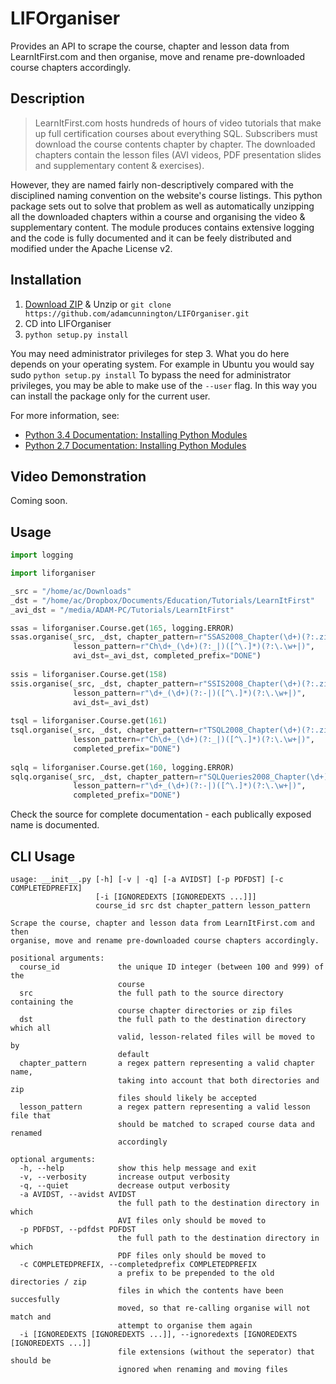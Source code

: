 LIFOrganiser
============

Provides an API to scrape the course, chapter and lesson data from LearnItFirst.com and then organise, move and rename pre-downloaded course chapters accordingly.


## Description
>LearnItFirst.com hosts hundreds of hours of video tutorials that make up full certification courses about everything SQL. Subscribers must download the course contents chapter by chapter. The downloaded chapters contain the lesson files (AVI videos, PDF presentation slides and supplementary content & exercises). 

However, they are named fairly non-descriptively compared with the disciplined naming convention on the website's course listings. This python package sets out to solve that problem as well as automatically unzipping all the downloaded chapters within a course and organising the video & supplementary content. The module produces contains extensive logging and the code is fully documented and it can be feely distributed and modified under the Apache License v2.


## Installation
1. [Download ZIP](https://github.com/adamcunnington/LIFOrganiser/archive/master.zip) & Unzip or ```git clone https://github.com/adamcunnington/LIFOrganiser.git```
2. CD into LIFOrganiser
3. ```python setup.py install```

You may need administrator privileges for step 3. What you do here depends on your operating system. For example in Ubuntu you would say sudo ```python setup.py install``` To bypass the need for administrator privileges, you may be able to make use of the ```--user``` flag. In this way you can install the package only for the current user.

For more information, see:
* [Python 3.4 Documentation: Installing Python Modules](https://docs.python.org/3.4/install/index.html)
* [Python 2.7 Documentation: Installing Python Modules](https://docs.python.org/2.7/install/index.html)


## Video Demonstration
Coming soon.


## Usage
```python
import logging

import liforganiser

_src = "/home/ac/Downloads"
_dst = "/home/ac/Dropbox/Documents/Education/Tutorials/LearnItFirst"
_avi_dst = "/media/ADAM-PC/Tutorials/LearnItFirst"

ssas = liforganiser.Course.get(165, logging.ERROR)
ssas.organise(_src, _dst, chapter_pattern=r"SSAS2008_Chapter(\d+)(?:.zip|)",
              lesson_pattern=r"Ch\d+_(\d+)(?:_|)([^\.]*)(?:\.\w+|)",
              avi_dst=_avi_dst, completed_prefix="DONE")
              
ssis = liforganiser.Course.get(158)
ssis.organise(_src, _dst, chapter_pattern=r"SSIS2008_Chapter(\d+)(?:.zip|)",
              lesson_pattern=r"\d+_(\d+)(?:-|)([^\.]*)(?:\.\w+|)",
              avi_dst=_avi_dst)
              
tsql = liforganiser.Course.get(161)
tsql.organise(_src, _dst, chapter_pattern=r"TSQL2008_Chapter(\d+)(?:.zip|)",
              lesson_pattern=r"Ch\d+_(\d+)(?:_|)([^\.]*)(?:\.\w+|)",
              completed_prefix="DONE")
              
sqlq = liforganiser.Course.get(160, logging.ERROR)
sqlq.organise(_src, _dst, chapter_pattern=r"SQLQueries2008_Chapter(\d+)(?:.zip|)",
              lesson_pattern=r"\d+_(\d+)(?:-|)([^\.]*)(?:\.\w+|)",
              completed_prefix="DONE")
```

Check the source for complete documentation - each publically exposed name is documented.


## CLI Usage
```
usage: __init__.py [-h] [-v | -q] [-a AVIDST] [-p PDFDST] [-c COMPLETEDPREFIX]
                   [-i [IGNOREDEXTS [IGNOREDEXTS ...]]]
                   course_id src dst chapter_pattern lesson_pattern

Scrape the course, chapter and lesson data from LearnItFirst.com and then
organise, move and rename pre-downloaded course chapters accordingly.

positional arguments:
  course_id             the unique ID integer (between 100 and 999) of the
                        course
  src                   the full path to the source directory containing the
                        course chapter directories or zip files
  dst                   the full path to the destination directory which all
                        valid, lesson-related files will be moved to by
                        default
  chapter_pattern       a regex pattern representing a valid chapter name,
                        taking into account that both directories and zip
                        files should likely be accepted
  lesson_pattern        a regex pattern representing a valid lesson file that
                        should be matched to scraped course data and renamed
                        accordingly

optional arguments:
  -h, --help            show this help message and exit
  -v, --verbosity       increase output verbosity
  -q, --quiet           decrease output verbosity
  -a AVIDST, --avidst AVIDST
                        the full path to the destination directory in which
                        AVI files only should be moved to
  -p PDFDST, --pdfdst PDFDST
                        the full path to the destination directory in which
                        PDF files only should be moved to
  -c COMPLETEDPREFIX, --completedprefix COMPLETEDPREFIX
                        a prefix to be prepended to the old directories / zip
                        files in which the contents have been succesfully
                        moved, so that re-calling organise will not match and
                        attempt to organise them again
  -i [IGNOREDEXTS [IGNOREDEXTS ...]], --ignoredexts [IGNOREDEXTS [IGNOREDEXTS ...]]
                        file extensions (without the seperator) that should be
                        ignored when renaming and moving files
```
